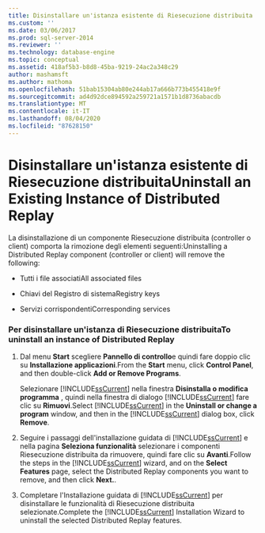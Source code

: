 ```yaml
---
title: Disinstallare un'istanza esistente di Riesecuzione distribuita | Microsoft Docs
ms.custom: ''
ms.date: 03/06/2017
ms.prod: sql-server-2014
ms.reviewer: ''
ms.technology: database-engine
ms.topic: conceptual
ms.assetid: 418af5b3-b8d8-45ba-9219-24ac2a348c29
author: mashamsft
ms.author: mathoma
ms.openlocfilehash: 51bab15304ab80e244ab17a666b773b455418e9f
ms.sourcegitcommit: ad4d92dce894592a259721a1571b1d8736abacdb
ms.translationtype: MT
ms.contentlocale: it-IT
ms.lasthandoff: 08/04/2020
ms.locfileid: "87628150"
---
```

# <a name="uninstall-an-existing-instance-of-distributed-replay"></a><span data-ttu-id="eeb3d-102">Disinstallare un'istanza esistente di Riesecuzione distribuita</span><span class="sxs-lookup"><span data-stu-id="eeb3d-102">Uninstall an Existing Instance of Distributed Replay</span></span>
  <span data-ttu-id="eeb3d-103">La disinstallazione di un componente Riesecuzione distribuita (controller o client) comporta la rimozione degli elementi seguenti:</span><span class="sxs-lookup"><span data-stu-id="eeb3d-103">Uninstalling a Distributed Replay component (controller or client) will remove the following:</span></span>  
  
-   <span data-ttu-id="eeb3d-104">Tutti i file associati</span><span class="sxs-lookup"><span data-stu-id="eeb3d-104">All associated files</span></span>  
  
-   <span data-ttu-id="eeb3d-105">Chiavi del Registro di sistema</span><span class="sxs-lookup"><span data-stu-id="eeb3d-105">Registry keys</span></span>  
  
-   <span data-ttu-id="eeb3d-106">Servizi corrispondenti</span><span class="sxs-lookup"><span data-stu-id="eeb3d-106">Corresponding services</span></span>  
  
### <a name="to-uninstall-an-instance-of-distributed-replay"></a><span data-ttu-id="eeb3d-107">Per disinstallare un'istanza di Riesecuzione distribuita</span><span class="sxs-lookup"><span data-stu-id="eeb3d-107">To uninstall an instance of Distributed Replay</span></span>  
  
1.  <span data-ttu-id="eeb3d-108">Dal menu **Start** scegliere **Pannello di controllo**e quindi fare doppio clic su **Installazione applicazioni**.</span><span class="sxs-lookup"><span data-stu-id="eeb3d-108">From the **Start** menu, click **Control Panel**, and then double-click **Add or Remove Programs**.</span></span>  
  
     <span data-ttu-id="eeb3d-109">Selezionare [!INCLUDE[ssCurrent](../../includes/sscurrent-md.md)] nella finestra **Disinstalla o modifica programma** , quindi nella finestra di dialogo [!INCLUDE[ssCurrent](../../includes/sscurrent-md.md)] fare clic su **Rimuovi**.</span><span class="sxs-lookup"><span data-stu-id="eeb3d-109">Select [!INCLUDE[ssCurrent](../../includes/sscurrent-md.md)] in the **Uninstall or change a program** window, and then in the [!INCLUDE[ssCurrent](../../includes/sscurrent-md.md)] dialog box, click **Remove**.</span></span>  
  
2.  <span data-ttu-id="eeb3d-110">Seguire i passaggi dell'installazione guidata di [!INCLUDE[ssCurrent](../../includes/sscurrent-md.md)] e nella pagina **Seleziona funzionalità** selezionare i componenti Riesecuzione distribuita da rimuovere, quindi fare clic su **Avanti**.</span><span class="sxs-lookup"><span data-stu-id="eeb3d-110">Follow the steps in the [!INCLUDE[ssCurrent](../../includes/sscurrent-md.md)] wizard, and on the **Select Features** page, select the Distributed Replay components you want to remove, and then click **Next.**.</span></span>  
  
3.  <span data-ttu-id="eeb3d-111">Completare l'Installazione guidata di [!INCLUDE[ssCurrent](../../includes/sscurrent-md.md)] per disinstallare le funzionalità di Riesecuzione distribuita selezionate.</span><span class="sxs-lookup"><span data-stu-id="eeb3d-111">Complete the [!INCLUDE[ssCurrent](../../includes/sscurrent-md.md)] Installation Wizard to uninstall the selected Distributed Replay features.</span></span>  
  
  
